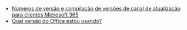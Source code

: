 - [Números de versão e compilação de versões de canal de atualização para clientes Microsoft 365](/officeupdates/update-history-office365-proplus-by-date)
- [Qual versão do Office estou usando?](https://support.office.com/article/about-office-what-version-of-office-am-i-using-932788b8-a3ce-44bf-bb09-e334518b8b19)